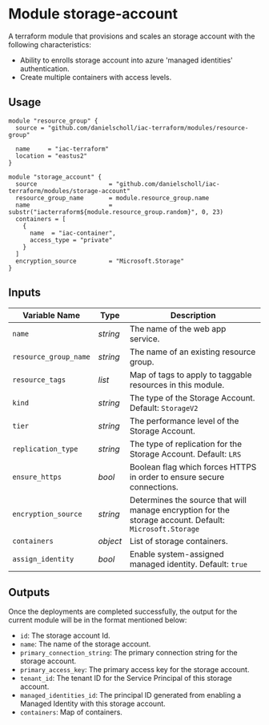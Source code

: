 # Module storage-account

A terraform module that provisions and scales an storage account with the following characteristics: 

- Ability to enrolls storage account into azure 'managed identities' authentication.
- Create multiple containers with access levels.


## Usage

```
module "resource_group" {
  source = "github.com/danielscholl/iac-terraform/modules/resource-group"

  name     = "iac-terraform"
  location = "eastus2"
}

module "storage_account" {
  source                    = "github.com/danielscholl/iac-terraform/modules/storage-account"
  resource_group_name       = module.resource_group.name
  name                      = substr("iacterraform${module.resource_group.random}", 0, 23)
  containers = [
    {
      name  = "iac-container",
      access_type = "private"
    }
  ]
  encryption_source         = "Microsoft.Storage"
}
```

## Inputs

| Variable Name                     | Type       | Description                          | 
| --------------------------------- | ---------- | ------------------------------------ |
| `name`                            | _string_   | The name of the web app service.     |
| `resource_group_name`             | _string_   | The name of an existing resource group. |
| `resource_tags`                   | _list_     | Map of tags to apply to taggable resources in this module. |
| `kind`                            | _string_   | The type of the Storage Account. Default: `StorageV2` |
| `tier`                            | _string_   | The performance level of the Storage Account. |
| `replication_type`                | _string_   | The type of replication for the Storage Account. Default: `LRS` |
| `ensure_https`                    | _bool_     | Boolean flag which forces HTTPS in order to ensure secure connections. |
| `encryption_source`               | _string_   | Determines the source that will manage encryption for the storage account. Default: `Microsoft.Storage` |
| `containers`                      | _object_   | List of storage containers. |
| `assign_identity`                 | _bool_     | Enable system-assigned managed identity. Default: `true` |


## Outputs

Once the deployments are completed successfully, the output for the current module will be in the format mentioned below:

- `id`: The storage account Id.
- `name`: The name of the storage account.
- `primary_connection_string`: The primary connection string for the storage account.
- `primary_access_key`: The primary access key for the storage account.
- `tenant_id`: The tenant ID for the Service Principal of this storage account.
- `managed_identities_id`: The principal ID generated from enabling a Managed Identity with this storage account.
- `containers`: Map of containers.
